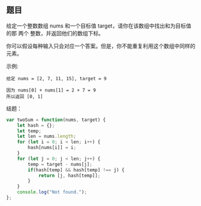 ## 题目
给定一个整数数组 nums 和一个目标值 target，请你在该数组中找出和为目标值的那 两个 整数，并返回他们的数组下标。

你可以假设每种输入只会对应一个答案。但是，你不能重复利用这个数组中同样的元素。

示例:
```
给定 nums = [2, 7, 11, 15], target = 9

因为 nums[0] + nums[1] = 2 + 7 = 9
所以返回 [0, 1]
```

结题：
```js
var twoSum = function(nums, target) {
    let hash = {};
    let temp;
    let len = nums.length;
    for (let i = 0; i < len; i++) {
        hash[nums[i]] = i;
    }
    for (let j = 0; j < len; j++) {
        temp = target - nums[j];
        if(hash[temp] && hash[temp] !== j) {
            return [j, hash[temp]];
        }
    }
    console.log("Not found.");
};
```